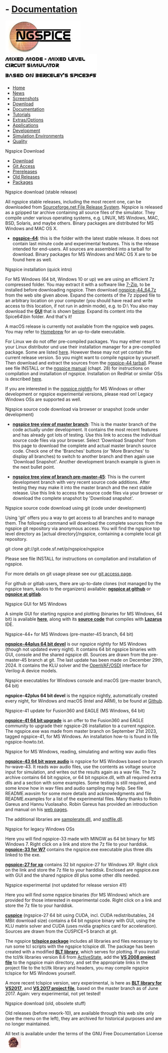 # - [Documentation](./Docs.Html)

![NGSPICE](./images/nglogo.jpg) ![Mixed mode - mixed level circuit simulator - based on Berkeley's Spice3f5](./images/ngtext2.jpg) [](https://sourceforge.net/projects/ngspice)

- [Home](./index.html)
- [News](./news.html)
- [Screenshots](https://sourceforge.net/projects/ngspice/)
- [Download](https://sourceforge.net/project/showfiles.php?group_id=38962)
- [Documentation](./docs.html)
- [Tutorials](./tutorials.html)
- [Extras/Options](./extras.html)
- [Applications](./applic.html)
- [Development](./devel.html)
- [Simulation Environments](./resources.html)
- [Quality](./quality.html)

Ngspice Download

- [Download](https://sourceforge.net/project/showfiles.php?group_id=38962)
- [Git Access](gitaccess.html)
- [Prereleases](prereleases.html)
- [Old Releases](oldreleases.html)
- [Packages](packages.html)

Ngspice download (stable release)

All ngspice stable releases, including the most recent one, can be downloaded from [Sourceforge.net File Release System](https://sourceforge.net/projects/ngspice/files/ng-spice-rework/). Ngspice is released as a gzipped tar archive containing all source files of the simulator. They compile under various operating systems, e.g. LINUX, MS Windows, MAC, BSD, Solaris, and maybe others. Binary packages are distributed for MS Windows and MAC OS X.

- [**ngspice-44**](https://sourceforge.net/projects/ngspice/files/ng-spice-rework/44/): this is the folder with the latest stable release. It does not contain last minute code and experimental features. This is the release intended for end-users. All sources are assembled into a tarball for download. Binary packages for MS Windows and MAC OS X are to be found here as well.

Ngspice installation (quick intro)

For MS Windows (64 bit, Windows 10 or up) we are using an efficient 7z compressed folder. You may extract it with a software like [7-Zip](https://7-zip.de/index.html), to be installed before downloading ngspice. Then download [ngspice-44\_64.7z](https://sourceforge.net/projects/ngspice/files/ng-spice-rework/44/ngspice-44_64.7z) from the web site given above. Expand the contents of the 7z zipped file to an arbitrary location on your computer (you should have read and write access to this location, if not run in admin mode), e.g. to D:\\ You also may download the [**GUI**](https://ngspice.sourceforge.io/experimental/ngspice_start.7z) that is shown [below](./download.html#bin1). Expand its content into the Spice64\bin folder. And that's it!

A macOS release is currently not available from the ngspice web pages. You may refer to [Homebrew](https://formulae.brew.sh/formula/ngspice) for an up-to-date executable.

For Linux we do not offer pre-compiled packages. You may either resort to your Linux distributor und use their installation manager for a pre-compiled package. Some are listed [here](packages.html). However these may not yet contain the current release version. So you might want to compile ngspice by yourself. Then download and extract the sources from the [ngspice-44 tarball](https://sourceforge.net/projects/ngspice/files/ng-spice-rework/44/ngspice-44.tar.gz). Please see file INSTALL or the [ngspice manual](https://sourceforge.net/projects/ngspice/files/ng-spice-rework/44/ngspice-44-manual.pdf) (chapt. 28) for instructions on compilation and installation of ngspice. Installation on RedHat or similar OSs is described [here](https://sourceforge.net/projects/ngspice/files/ng-spice-rework/44/NGSPICE%20on%20Red%20Hat%20Like%20Distributions.pdf).

If you are interested in the [ngspice nightly](./download.html#nightly) for MS Windows or other development or ngspice experimental versions, please read on! Legacy Windows OSs are supported as well.

Ngspice source code download via browser or snapshot (code under development)

- [**ngspice tree view of master branch**](https://sourceforge.net/p/ngspice/ngspice/ci/master/tree/): This is the master branch of the code actually under development. It contains the most recent features and has already got lots of testing. Use this link to access the individual source code files via your browser. Select 'Download Snapshot' from this page to download the complete and actual master branch source code. Check one of the 'Branches' buttons (or 'More Branches' to display all branches) to switch to another branch and then again use 'Download Snapshot'. Another development branch example is given in the next bullet point.

- [**ngspice tree view of branch pre-master-45**](https://sourceforge.net/p/ngspice/ngspice/ci/pre-master-45/tree/): This is the current development branch with very recent source code additions. After testing they may make it into the master branch and the next stable release. Use this link to access the source code files via your browser or download the complete snapshot by 'Download snapshot'.

Ngspice source code download using git (code under development)

Using 'git' offers you a way to get access to all branches and to manage them. The following command will download the complete sources from the ngspice git repository via anonymous access. You will find the ngspice top level directory as \[actual directory\]/ngspice, containing a complete local git repository.

git clone git://git.code.sf.net/p/ngspice/ngspice

Please see file INSTALL for instructions on compilation and installation of ngspice.

For more details on git usage please see our [git access page](./gitaccess.html).

For github or gitlab users, there are up-to-date clones (not managed by the ngspice team, kudos to the organizers) available: [**ngspice at github**](https://github.com/danchitnis/ngspice-sf-mirror/tree/pre-master-44) or [**ngspice at gitlab**](https://gitlab.com/ngspice/ngspice/-/tree/pre-master-44).

Ngspice GUI for MS Windows

A simple GUI for starting ngspice and plotting (binaries for MS Windows, 64 bit) is available [**here**](https://ngspice.sourceforge.io/experimental/ngspice_start.7z), along with its [**source code**](https://ngspice.sourceforge.io/experimental/ng_gui_sources.7z) that compiles with [**Lazarus**](https://www.lazarus-ide.org/) IDE.

Ngspice-44+ for MS Windows (pre-master-45 branch, 64 bit)

[**ngspice-44plus 64 bit devel**](https://ngspice.sourceforge.io/experimental/ngspice-44plus-pre-master-45.7z) is our ngspice nightly for MS Windows (though not updated every night). It contains 64 bit ngspice binaries with GUI, console and the shared ngspice dll. Sources are drawn from the pre-master-45 branch at git. The last update has been made on December 29th, 2024. It contains the KLU solver and the [OpenVAF/OSDI](https://openvaf.semimod.de/docs/getting-started/introduction/) interface for Verilog-A device models.

Ngspice executables for Windows console and macOS (pre-master branch, 64 bit)

**ngspice-42plus 64 bit devel** is the ngspice nightly, automatically created every night, for Windows and macOS (Intel and ARM), to be found at [Github](https://github.com/gatk555/ngspice/actions).

Ngspice-41 update for Fusion360 and EAGLE (MS Windows, 64 bit)

[**ngspice-41 64 bit upgrade**](https://ngspice.sourceforge.io/eagle-upgrade/ngspice-Fusion360-Update.7z) is an offer to the Fusion360 and EAGLE community to upgrade their ngspice-26 installation to a current ngspice. The ngspice.exe was made from master branch on September 21st 2023, tagged ngspice-41, for MS Windows. An installation how-to is found in file ngspice-howto.txt.

Ngspice for MS Windows, reading, simulating and writing wav audio files

[**ngspice-43 64 bit wave audio**](https://ngspice.sourceforge.io/experimental/Spice_wav_43.7z) is ngspice for MS Windows based on branch hv-wave-43. It reads wav audio files, use the contents as voltage source input for simulation, and writes out the results again as a wav file. The 7z archive contains 64 bit ngspice, or 64 bit ngspice.dll, with all required extra dlls and a section with some examples. Some testing is still required, and some know how in wav files and audio sampling may help. See file README.wavsim for some more details and acknowledgments and file README.examples for a list of the experimental files. Many thanks to Robin Gareus and Hannu Vuolasaho. Robin Gareus has provided an introduction and manual on his [web pages](http://gareus.org/oss/spicesound/start).

The additional libraries are [samplerate.dll](https://github.com/libsndfile/libsamplerate/releases), and [sndfile.dll](https://github.com/libsndfile/libsndfile/releases/).

Ngspice for legacy Windows OSs

Here you will find ngspice-33 made with MINGW as 64 bit binary for MS Windows 7. Right click on a link and store the 7z file to your harddisk. [**ngspice-33 for W7**](https://ngspice.sourceforge.io/experimental/ngspice-33-w7.7z) contains the ngspice.exe executable plus three dlls linked to the exe.

[**ngspice-27 for xp**](https://ngspice.sourceforge.io/experimental/ngspice-27_xp.7z) contains 32 bit ngspice-27 for Windows XP. Right click on the link and store the 7z file to your harddisk. Enclosed are ngspice.exe with GUI and the shared ngspice dll plus some other dlls needed.

Ngspice experimental (not updated for release version 41!)

Here you will find some ngspice binaries (for MS Windows) which are provided for those interested in experimental code. Right click on a link and store the 7z file to your harddisk.

[**cuspice**](https://ngspice.sourceforge.io/experimental/ngspice-27-CUSPICE-64.7z) (ngspice-27 64 bit using CUDA, incl. CUDA redistributables, 24 MBit download size) contains a 64 bit ngspice binary with GUI, using the KLU matrix solver and CUDA (uses nvidia graphics card for acceleration). Sources are drawn from the CUSPICE+5 branch at git.

The ngspice [**tclspice package**](https://ngspice.sourceforge.io/experimental/tclspice-25.7z) includes all libraries and files necessary to run some tcl scripts with the ngspice tclspice dll. The package has been created with a modified [**BLT library**](https://ngspice.sourceforge.io/experimental/blt2.5.3.7z), which serves for plotting. If you install the tcl/tk libraries version 8.6 from [ActiveState](https://www.activestate.com/products/tcl/), add the [**VS 2008 project file**](https://ngspice.sourceforge.io/experimental/visualc-tcl.7z) to the ngspice main directory, and set the appropriate links in the project file to the tcl/tk library and headers, you may compile ngspice tclspice for MS Windows yourself.

A more recent tclspice version, very experimental, is here as [**BLT library for VS2017**](https://ngspice.sourceforge.io/experimental/blt2.5.3-compact.7z), and [**VS 2017 project file**](https://ngspice.sourceforge.io/experimental/visualc-tclspice-26plus.7z), based on the master branch as of June 2017. Again: very experimental, not yet tested!

Ngspice download (old, obsolete stuff)

Old releases (before rework-10), are available through this web site only (see the menu on the left), they are archived for historical purposes and are no longer maintained.

 All text is available under the terms of the GNU Free Documentation License ![](./images/spice.jpg)
